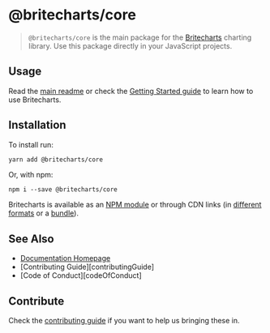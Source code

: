 # @britecharts/core

> `@britecharts/core` is the main package for the [Britecharts][homepage] charting library. Use this package directly in your JavaScript projects.

## Usage
Read the [main readme][readme] or check the [Getting Started guide][gettingStarted] to learn how to use Britecharts.

## Installation
To install run:
```sh
yarn add @britecharts/core
```
Or, with npm:

```
npm i --save @britecharts/core
```

Britecharts is available as an [NPM module][npmModule] or through CDN links (in [different formats][jsDelivrLib] or a [bundle][jsDelivrDist]).

## See Also
- [Documentation Homepage][homepage]
- [Contributing Guide][contributingGuide]
- [Code of Conduct][codeOfConduct]

## Contribute
Check the [contributing guide][contributing] if you want to help us bringing these in. 

[readme]: **
[homepage]: **
[gettingStarted]: **
[npmModule]: **
[jsDelivrLib]: **
[jsDelivrDist]: **
[contributing]: https://github.com/britecharts/britecharts/blob/main/.github/CONTRIBUTING.md
